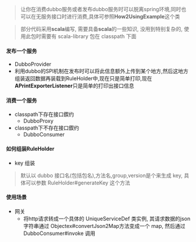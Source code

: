> 让你在消费dubbo服务或者发布dubbo服务时可以脱离spring环境,同时也可以在无服务接口时进行消费,具体可参照**How2UsingExample**这个类

> 部分代码采用**scala**编写, 需要具备**scala**的一些知识, 没用到特别复杂的, 使用此包时需要有 scala-library 包在 classpath 下面

#### 发布一个服务

* DubboProvider
* 利用dubbo的SPI机制在发布时可以将此信息额外上传到某个地方,然后这地方组装返回数据再装载到RuleHolder中,现在只是简单打印,现在**APrintExporterListener**只是简单的打印出接口信息

#### 消费一个服务

- classpath下存在接口鍥约
    * DubboProxy
- classpath下不存在接口鍥约
    * DubboConsumer
    
#### 如何组装RuleHolder

- key 组装
> 默认以 dubbo 接口名(包括包名),方法名,group,version是个来生成 key, 具体可以参数 RuleHolder#generateKey 这个方法

#### 使用场景
- 网关
    * 将http请求转成一个具体的 UniqueServiceDef 类实例, 其请求数据的json字符串通过 Objectex#convertJson2Map方法变成一个 map, 然后通过 DubboConsumer#invoke 调用 